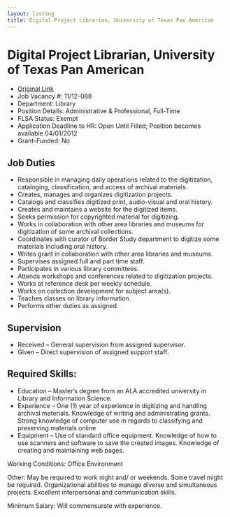 ```yaml
---
layout: listing
title: Digital Project Librarian, University of Texas Pan American
---
```


# Digital Project Librarian, University of Texas Pan American

* [Original Link](http://www.utpa.edu/humanresources/empdocs/11-12%20JOBS/11_12_088DigitalProjectLibrarian.htm)
* Job Vacancy #: 11/12-088
* Department: Library
* Position Details: Administrative & Professional, Full-Time
* FLSA Status: Exempt
* Application Deadline to HR: Open Until Filled; Position becomes available 04/01/2012
* Grant-Funded: No
 
## Job Duties
* Responsible in managing daily operations related to the digitization, cataloging, classification, and access of archival materials.
* Creates, manages and organizes digitization projects.
* Catalogs and classifies digitized print, audio-visual and oral history.
* Creates and maintains a website for the digitized items.
* Seeks permission for copyrighted material for digitizing.
* Works in collaboration with other area libraries and museums for digitization of some archival collections.
* Coordinates with curator of Border Study department to digitize some materials including oral history.
* Writes grant in collaboration with other area libraries and museums.
* Supervises assigned full and part time staff.
* Participates in various library committees.
* Attends workshops and conferences related to digitization projects.
* Works at reference desk per weekly schedule.
* Works on collection development for subject area(s).
* Teaches classes on library information.
* Performs other duties as assigned.
 
## Supervision
* Received – General supervision from assigned supervisor.
* Given – Direct supervision of assigned support staff.

## Required Skills:
* Education – Master’s degree from an ALA accredited university in Library and Information Science.
* Experience – One (1) year of experience in digitizing and handling archival materials. Knowledge of writing and administrating grants. Strong knowledge of computer use in regards to classifying and preserving materials online
* Equipment – Use of standard office equipment. Knowledge of how to use scanners and software to save the created images. Knowledge of creating and maintaining web pages.
 	  
Working Conditions: Office Environment
 	  
Other:
May be required to work night and/ or weekends. Some travel might be required. Organizational abilities to manage diverse and simultaneous projects. Excellent interpersonal and communication skills.

Minimum Salary: Will commensurate with experience.
